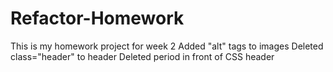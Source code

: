 # Refactor-Homework
This is my homework project for week 2
Added "alt" tags to images
Deleted class="header" to header
Deleted period in front of CSS header